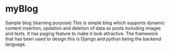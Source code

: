 # myBlog
Sample blog (learning purpose)
This is simple blog which supports dynamic content insertion, updation and deletion of data as posts including images and texts.
It has paging feature to make it look attractive. 
The framework that has been used to design this is Django and python being the backend language. 
